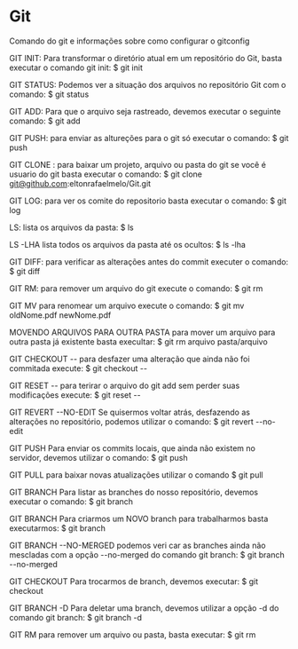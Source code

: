 # Git
Comando do git e informações sobre como configurar o gitconfig

GIT INIT:
Para transformar o diretório atual em um repositório do Git, basta executar o comando git init: 
$ git init 

GIT STATUS:
Podemos ver a situação dos arquivos no repositório Git com o comando: 
$ git status

GIT ADD: 
Para que o arquivo seja rastreado, devemos executar o seguinte comando: 
$ git add <arquivo>

GIT PUSH:
para enviar as altureções para o git só executar o comando:
$ git push

GIT CLONE <url repositorio git>:
para baixar um projeto, arquivo ou pasta do git se você é usuario do git basta executar o comando:
$ git clone git@github.com:eltonrafaelmelo/Git.git

GIT LOG:
para ver os comite do repositorio basta executar o comando:
$ git log

LS:
lista os arquivos da pasta:
$ ls

LS -LHA
lista todos os arquivos da pasta até os ocultos:
$ ls -lha

GIT DIFF:
para verificar as alterações antes do commit executer o comando:
$ git diff

GIT RM:
para remover um arquivo do git execute o comando:
$ git rm <arquivo>

GIT MV
para renomear um arquivo execute o comando:
$ git mv oldNome.pdf newNome.pdf

MOVENDO ARQUIVOS PARA OUTRA PASTA
para mover um arquivo para outra pasta já existente basta execultar:
$ git rm arquivo pasta/arquivo

GIT CHECKOUT --<ARQUIVO>
para desfazer uma alteração que ainda não foi commitada execute:
$ git checkout --<arquivo>

GIT RESET --<ARQUIVO>
para terirar o arquivo do git add sem perder suas modificações execute:
$ git reset --<arquivo>


GIT REVERT --NO-EDIT
Se quisermos voltar atrás, desfazendo as alterações no repositório, podemos utilizar o comando:
$ git revert --no-edit <codigo comit>

GIT PUSH
Para enviar os commits locais, que ainda não existem no servidor, devemos utilizar o comando:
$ git push


GIT PULL
para baixar novas atualizações utilizar o comando
$ git pull

GIT BRANCH
Para listar as branches do nosso repositório, devemos executar o comando:
$ git branch

GIT BRANCH <novo branch>
Para criarmos um NOVO branch para trabalharmos basta executarmos:
$ git branch <nome do novo branch>

GIT BRANCH --NO-MERGED
podemos veri car as branches ainda não mescladas com a opção --no-merged do comando git branch:
$ git branch --no-merged

GIT CHECKOUT <Nnome do Branch>
Para trocarmos de branch, devemos executar:
$ git checkout <Nome do branch>

GIT BRANCH -D <Nome do branch>
Para deletar uma branch, devemos utilizar a opção -d do comando git branch:
$ git branch -d <Nome do branch>

GIT RM
para remover um arquivo ou pasta, basta executar:
$ git rm <nome do arquivo>












